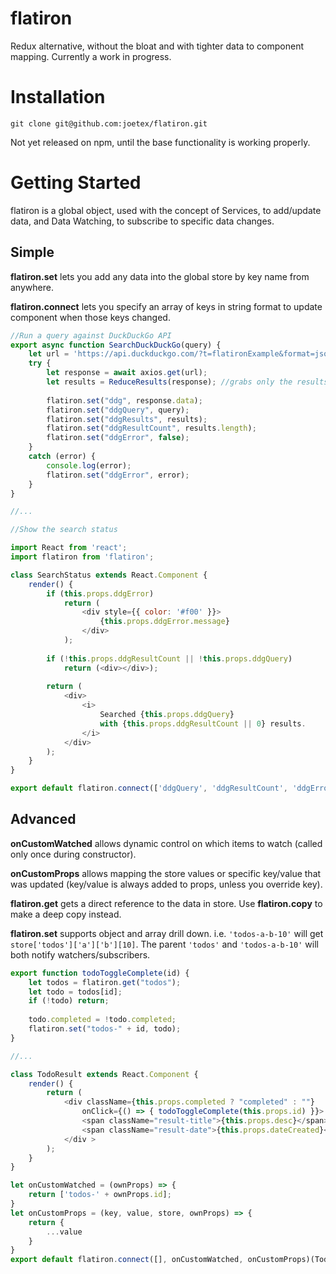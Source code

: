 # flatiron
Redux alternative, without the bloat and with tighter data to component mapping.  Currently a work in progress.

# Installation
`git clone git@github.com:joetex/flatiron.git`

Not yet released on npm, until the base functionality is working properly.

# Getting Started

flatiron is a global object, used with the concept of Services, to add/update data, and Data Watching, to subscribe to specific data changes.

## Simple

**flatiron.set** lets you add any data into the global store by key name from anywhere.

**flatiron.connect** lets you specify an array of keys in string format to update component when those keys changed.

```javascript
//Run a query against DuckDuckGo API
export async function SearchDuckDuckGo(query) {
    let url = 'https://api.duckduckgo.com/?t=flatironExample&format=json&q=' + query;
    try {
        let response = await axios.get(url);
        let results = ReduceResults(response); //grabs only the results
        
        flatiron.set("ddg", response.data);
        flatiron.set("ddgQuery", query);
        flatiron.set("ddgResults", results);
        flatiron.set("ddgResultCount", results.length);
        flatiron.set("ddgError", false);
    }
    catch (error) {
        console.log(error);
        flatiron.set("ddgError", error);
    }
}

//...

//Show the search status

import React from 'react';
import flatiron from 'flatiron';

class SearchStatus extends React.Component {
    render() {
        if (this.props.ddgError)
            return (
                <div style={{ color: '#f00' }}>
                    {this.props.ddgError.message}
                </div>
            );
                
        if (!this.props.ddgResultCount || !this.props.ddgQuery)
            return (<div></div>);
            
        return (
            <div>
                <i>
                    Searched {this.props.ddgQuery}
                    with {this.props.ddgResultCount || 0} results.
                </i>
            </div>
        );
    }
}

export default flatiron.connect(['ddgQuery', 'ddgResultCount', 'ddgError'])(SearchStatus);
```

## Advanced

**onCustomWatched** allows dynamic control on which items to watch (called only once during constructor).

**onCustomProps** allows mapping the store values or specific key/value that was updated (key/value is always added to props, unless you override key).

**flatiron.get** gets a direct reference to the data in store.  Use **flatiron.copy** to make a deep copy instead.

**flatiron.set** supports object and array drill down. i.e. `'todos-a-b-10'` will get `store['todos']['a']['b'][10]`.  The parent `'todos'` and `'todos-a-b-10'` will both notify watchers/subscribers.

```javascript
export function todoToggleComplete(id) {
    let todos = flatiron.get("todos");
    let todo = todos[id];
    if (!todo) return;
    
    todo.completed = !todo.completed;
    flatiron.set("todos-" + id, todo);
}

//...

class TodoResult extends React.Component {
    render() {
        return (
            <div className={this.props.completed ? "completed" : ""}
                onClick={() => { todoToggleComplete(this.props.id) }}>
                <span className="result-title">{this.props.desc}</span> -
                <span className="result-date">{this.props.dateCreated}</span>
            </div >
        );
    }
}

let onCustomWatched = (ownProps) => {
    return ['todos-' + ownProps.id];
}
let onCustomProps = (key, value, store, ownProps) => {
    return {
        ...value
    }
}
export default flatiron.connect([], onCustomWatched, onCustomProps)(TodoResult);
```

